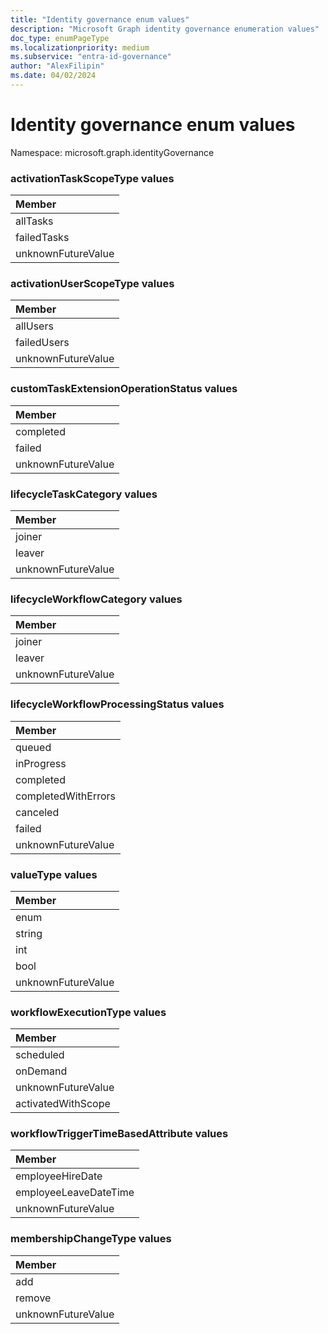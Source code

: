 ```yaml
---
title: "Identity governance enum values"
description: "Microsoft Graph identity governance enumeration values"
doc_type: enumPageType
ms.localizationpriority: medium
ms.subservice: "entra-id-governance"
author: "AlexFilipin"
ms.date: 04/02/2024
---
```


# Identity governance enum values

Namespace: microsoft.graph.identityGovernance

### activationTaskScopeType values 



|Member|
|:---|
|allTasks|
|failedTasks|
|unknownFutureValue|

### activationUserScopeType values 



|Member|
|:---|
|allUsers|
|failedUsers|
|unknownFutureValue|

### customTaskExtensionOperationStatus values 

|Member|
|:---|
|completed|
|failed|
|unknownFutureValue|

### lifecycleTaskCategory values 



|Member|
|:---|
|joiner|
|leaver|
|unknownFutureValue|

### lifecycleWorkflowCategory values 



|Member|
|:---|
|joiner|
|leaver|
|unknownFutureValue|


### lifecycleWorkflowProcessingStatus values 



|Member|
|:---|
|queued|
|inProgress|
|completed|
|completedWithErrors|
|canceled|
|failed|
|unknownFutureValue|

### valueType values 



|Member|
|:---|
|enum|
|string|
|int|
|bool|
|unknownFutureValue|


### workflowExecutionType values 



|Member|
|:---|
|scheduled|
|onDemand|
|unknownFutureValue|
|activatedWithScope|


### workflowTriggerTimeBasedAttribute values 



|Member|
|:---|
|employeeHireDate|
|employeeLeaveDateTime|
|unknownFutureValue|


### membershipChangeType values 



|Member|
|:---|
|add|
|remove|
|unknownFutureValue|




<!--
{
  "type": "#page.annotation",
  "namespace": "microsoft.graph.identityGovernance"
}
-->
